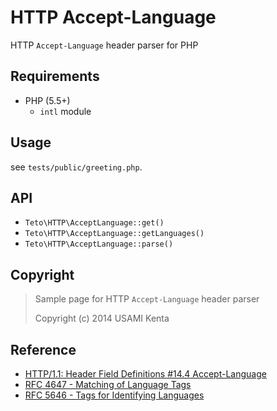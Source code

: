 HTTP Accept-Language
====================

HTTP `Accept-Language` header parser for PHP

Requirements
------------

 * PHP (5.5+)
   * `intl` module

Usage
-----

see `tests/public/greeting.php`.

API
---

 * `Teto\HTTP\AcceptLanguage::get()`
 * `Teto\HTTP\AcceptLanguage::getLanguages()`
 * `Teto\HTTP\AcceptLanguage::parse()`

Copyright
---------

> Sample page for HTTP `Accept-Language` header parser
>
> Copyright (c) 2014 USAMI Kenta

Reference
---------

 * [HTTP/1.1: Header Field Definitions #14.4 Accept-Language](http://www.w3.org/Protocols/rfc2616/rfc2616-sec14.html#sec14.4)
 * [RFC 4647 - Matching of Language Tags](http://tools.ietf.org/html/rfc4647)
 * [RFC 5646 - Tags for Identifying Languages](http://tools.ietf.org/html/rfc5646)
